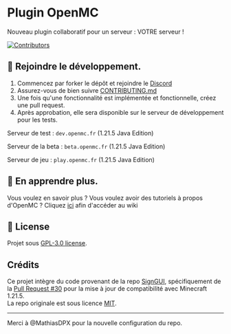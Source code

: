 # Plugin OpenMC
Nouveau plugin collaboratif pour un serveur : VOTRE serveur !

<a href="https://github.com/ServerOpenMC/PluginV2/graphs/contributors">
  <img src="https://contrib.rocks/image?repo=ServerOpenMC/PluginV2" alt="Contributors" />
</a>

## 🤝 Rejoindre le développement.
1. Commencez par forker le dépôt et rejoindre le [Discord](https://discord.gg/aywen)
2. Assurez-vous de bien suivre [CONTRIBUTING.md](https://github.com/ServerOpenMC/PluginV2/blob/master/CONTRIBUTING.md)
3. Une fois qu'une fonctionnalité est implémentée et fonctionnelle, créez une pull request.
4. Après approbation, elle sera disponible sur le serveur de développement pour les tests.

Serveur de test : `dev.openmc.fr` (1.21.5 Java Edition)

Serveur de la beta : `beta.openmc.fr` (1.21.5 Java Edition)

Serveur de jeu : `play.openmc.fr` (1.21.5 Java Edition)

## 📘 En apprendre plus.
Vous voulez en savoir plus ? Vous voulez avoir des tutoriels à propos d'OpenMC ?
Cliquez [ici](https://github.com/ServerOpenMC/PluginV2/wiki) afin d'accéder au wiki

## 📃 License
Projet sous [GPL-3.0 license](https://choosealicense.com/licenses/gpl-3.0/).

## Crédits
Ce projet intègre du code provenant de la repo [SignGUI](https://github.com/Rapha149/SignGUI), spécifiquement de la [Pull Request #30](https://github.com/Rapha149/SignGUI/pull/30) pour la mise à jour de compatibilité avec Minecraft 1.21.5.  
La repo originale est sous licence [MIT](https://github.com/Rapha149/SignGUI/blob/main/LICENSE).

---
Merci à @MathiasDPX pour la nouvelle configuration du repo.
